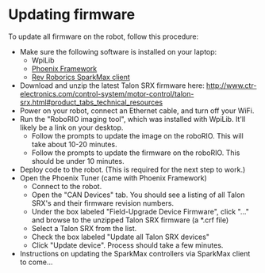 # Updating firmware

To update all firmware on the robot, follow this procedure:
- Make sure the following software is installed on your laptop:
    - WpiLib
    - [Phoenix Framework](http://www.ctr-electronics.com/hro.html#product_tabs_technical_resources)
    - [Rev Roborics SparkMax client](https://www.revrobotics.com/sparkmax-software/)
- Download and unzip the latest Talon SRX firmware here: http://www.ctr-electronics.com/control-system/motor-control/talon-srx.html#product_tabs_technical_resources
- Power on your robot, connect an Ethernet cable, and turn off your WiFi.
- Run the "RoboRIO imaging tool", which was installed with WpiLib.  It'll likely be a link on your desktop.
    - Follow the prompts to update the image on the roboRIO.  This will take about 10-20 minutes.
    - Follow the prompts to update the firmware on the roboRIO.  This should be under 10 minutes.
- Deploy code to the robot.  (This is required for the next step to work.)
- Open the Phoenix Tuner (came with Phoenix Framework)
    - Connect to the robot.  
    - Open the "CAN Devices" tab.  You should see a listing of all Talon SRX's and their firmware revision numbers.
    - Under the box labeled "Field-Upgrade Device Firmware", click "..." and browse to the unzipped Talon SRX firmware (a *.crf file)
    - Select a Talon SRX from the list.
    - Check the box labeled "Update all Talon SRX devices"
    - Click "Update device".  Process should take a few minutes.
- Instructions on updating the SparkMax controllers via SparkMax client to come...    

